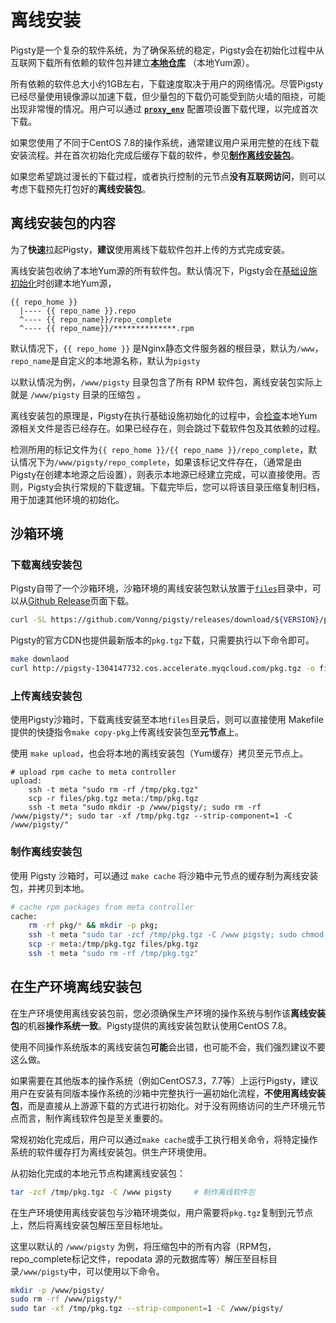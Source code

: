 # 离线安装


Pigsty是一个复杂的软件系统，为了确保系统的稳定，Pigsty会在初始化过程中从互联网下载所有依赖的软件包并建立[**本地仓库**](v-repo) （本地Yum源）。

所有依赖的软件总大小约1GB左右，下载速度取决于用户的网络情况。尽管Pigsty已经尽量使用镜像源以加速下载，但少量包的下载仍可能受到防火墙的阻挠，可能出现非常慢的情况。用户可以通过 [**`proxy_env`**](v-connect#proxy_env) 配置项设置下载代理，以完成首次下载。

如果您使用了不同于CentOS 7.8的操作系统，通常建议用户采用完整的在线下载安装流程。并在首次初始化完成后缓存下载的软件，参见[**制作离线安装包**](#制作离线安装包)。

如果您希望跳过漫长的下载过程，或者执行控制的元节点**没有互联网访问**，则可以考虑下载预先打包好的**离线安装包**。



## 离线安装包的内容

为了**快速**拉起Pigsty，**建议**使用离线下载软件包并上传的方式完成安装。

离线安装包收纳了本地Yum源的所有软件包。默认情况下，Pigsty会在[基础设施初始化](p-infra)时创建本地Yum源，

```
{{ repo_home }}
  |---- {{ repo_name }}.repo
  ^---- {{ repo_name}}/repo_complete
  ^---- {{ repo_name}}/**************.rpm
```

默认情况下，`{{ repo_home }}` 是Nginx静态文件服务器的根目录，默认为`/www`，`repo_name`是自定义的本地源名称，默认为`pigsty`

以默认情况为例，`/www/pigsty` 目录包含了所有 RPM 软件包，离线安装包实际上就是 `/www/pigsty` 目录的压缩包 。

离线安装包的原理是，Pigsty在执行基础设施初始化的过程中，会[检查](https://github.com/Vonng/pigsty/blob/master/roles/repo/tasks/main.yml#L49)本地Yum源相关文件是否已经存在。如果已经存在，则会跳过下载软件包及其依赖的过程。

检测所用的标记文件为`{{ repo_home }}/{{ repo_name }}/repo_complete`，默认情况下为`/www/pigsty/repo_complete`，如果该标记文件存在，（通常是由Pigsty在创建本地源之后设置），则表示本地源已经建立完成，可以直接使用。否则，Pigsty会执行常规的下载逻辑。下载完毕后，您可以将该目录压缩复制归档，用于加速其他环境的初始化。



## 沙箱环境

### 下载离线安装包

Pigsty自带了一个沙箱环境，沙箱环境的离线安装包默认放置于[`files`](https://github.com/Vonng/pigsty/tree/master/files)目录中，可以从[Github Release](https://github.com/Vonng/pigsty/releases)页面下载。

```bash
curl -SL https://github.com/Vonng/pigsty/releases/download/${VERSION}/pkg.tgz -o dist/${VERSION}/pkg.tgz
```

Pigsty的官方CDN也提供最新版本的`pkg.tgz`下载，只需要执行以下命令即可。

```bash
make downlaod
curl http://pigsty-1304147732.cos.accelerate.myqcloud.com/pkg.tgz -o files/pkg.tgz
```

### 上传离线安装包

使用Pigsty沙箱时，下载离线安装至本地`files`目录后，则可以直接使用 Makefile 提供的快捷指令`make copy-pkg`上传离线安装包至**元节点**上。

使用 `make upload`，也会将本地的离线安装包（Yum缓存）拷贝至元节点上。

```shell
# upload rpm cache to meta controller
upload:
	ssh -t meta "sudo rm -rf /tmp/pkg.tgz"
	scp -r files/pkg.tgz meta:/tmp/pkg.tgz
	ssh -t meta "sudo mkdir -p /www/pigsty/; sudo rm -rf /www/pigsty/*; sudo tar -xf /tmp/pkg.tgz --strip-component=1 -C /www/pigsty/"
```

### 制作离线安装包

使用 Pigsty 沙箱时，可以通过 `make cache` 将沙箱中元节点的缓存制为离线安装包，并拷贝到本地。

```bash
# cache rpm packages from meta controller
cache:
	rm -rf pkg/* && mkdir -p pkg;
	ssh -t meta "sudo tar -zcf /tmp/pkg.tgz -C /www pigsty; sudo chmod a+r /tmp/pkg.tgz"
	scp -r meta:/tmp/pkg.tgz files/pkg.tgz
	ssh -t meta "sudo rm -rf /tmp/pkg.tgz"
```



## 在生产环境离线安装包

在生产环境使用离线安装包前，您必须确保生产环境的操作系统与制作该**离线安装包**的机器**操作系统一致**。Pigsty提供的离线安装包默认使用CentOS 7.8。

使用不同操作系统版本的离线安装包**可能**会出错，也可能不会，我们强烈建议不要这么做。

如果需要在其他版本的操作系统（例如CentOS7.3，7.7等）上运行Pigsty，建议用户在安装有同版本操作系统的沙箱中完整执行一遍初始化流程，**不使用离线安装包**，而是直接从上游源下载的方式进行初始化。对于没有网络访问的生产环境元节点而言，制作离线软件包是至关重要的。

常规初始化完成后，用户可以通过`make cache`或手工执行相关命令，将特定操作系统的软件缓存打为离线安装包。供生产环境使用。

从初始化完成的本地元节点构建离线安装包：

```bash
tar -zcf /tmp/pkg.tgz -C /www pigsty     # 制作离线软件包
```

在生产环境使用离线安装包与沙箱环境类似，用户需要将`pkg.tgz`复制到元节点上，然后将离线安装包解压至目标地址。

这里以默认的 `/www/pigsty` 为例，将压缩包中的所有内容（RPM包，repo_complete标记文件，repodata 源的元数据库等）解压至目标目录`/www/pigsty`中，可以使用以下命令。

```bash
mkdir -p /www/pigsty/
sudo rm -rf /www/pigsty/*
sudo tar -xf /tmp/pkg.tgz --strip-component=1 -C /www/pigsty/
```

